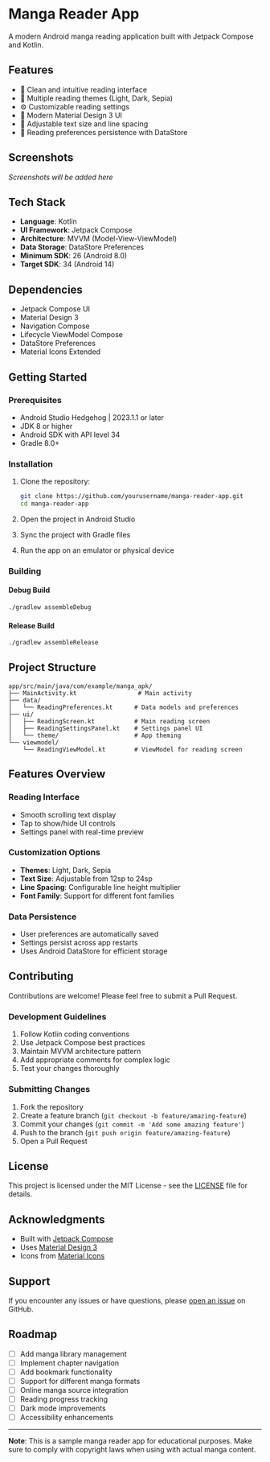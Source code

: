 # Manga Reader App

A modern Android manga reading application built with Jetpack Compose and Kotlin.

## Features

- 📖 Clean and intuitive reading interface
- 🎨 Multiple reading themes (Light, Dark, Sepia)
- ⚙️ Customizable reading settings
- 📱 Modern Material Design 3 UI
- 🔧 Adjustable text size and line spacing
- 💾 Reading preferences persistence with DataStore

## Screenshots

*Screenshots will be added here*

## Tech Stack

- **Language**: Kotlin
- **UI Framework**: Jetpack Compose
- **Architecture**: MVVM (Model-View-ViewModel)
- **Data Storage**: DataStore Preferences
- **Minimum SDK**: 26 (Android 8.0)
- **Target SDK**: 34 (Android 14)

## Dependencies

- Jetpack Compose UI
- Material Design 3
- Navigation Compose
- Lifecycle ViewModel Compose
- DataStore Preferences
- Material Icons Extended

## Getting Started

### Prerequisites

- Android Studio Hedgehog | 2023.1.1 or later
- JDK 8 or higher
- Android SDK with API level 34
- Gradle 8.0+

### Installation

1. Clone the repository:
   ```bash
   git clone https://github.com/yourusername/manga-reader-app.git
   cd manga-reader-app
   ```

2. Open the project in Android Studio

3. Sync the project with Gradle files

4. Run the app on an emulator or physical device

### Building

#### Debug Build
```bash
./gradlew assembleDebug
```

#### Release Build
```bash
./gradlew assembleRelease
```

## Project Structure

```
app/src/main/java/com/example/manga_apk/
├── MainActivity.kt                 # Main activity
├── data/
│   └── ReadingPreferences.kt      # Data models and preferences
├── ui/
│   ├── ReadingScreen.kt           # Main reading screen
│   ├── ReadingSettingsPanel.kt    # Settings panel UI
│   └── theme/                     # App theming
└── viewmodel/
    └── ReadingViewModel.kt        # ViewModel for reading screen
```

## Features Overview

### Reading Interface
- Smooth scrolling text display
- Tap to show/hide UI controls
- Settings panel with real-time preview

### Customization Options
- **Themes**: Light, Dark, Sepia
- **Text Size**: Adjustable from 12sp to 24sp
- **Line Spacing**: Configurable line height multiplier
- **Font Family**: Support for different font families

### Data Persistence
- User preferences are automatically saved
- Settings persist across app restarts
- Uses Android DataStore for efficient storage

## Contributing

Contributions are welcome! Please feel free to submit a Pull Request.

### Development Guidelines

1. Follow Kotlin coding conventions
2. Use Jetpack Compose best practices
3. Maintain MVVM architecture pattern
4. Add appropriate comments for complex logic
5. Test your changes thoroughly

### Submitting Changes

1. Fork the repository
2. Create a feature branch (`git checkout -b feature/amazing-feature`)
3. Commit your changes (`git commit -m 'Add some amazing feature'`)
4. Push to the branch (`git push origin feature/amazing-feature`)
5. Open a Pull Request

## License

This project is licensed under the MIT License - see the [LICENSE](LICENSE) file for details.

## Acknowledgments

- Built with [Jetpack Compose](https://developer.android.com/jetpack/compose)
- Uses [Material Design 3](https://m3.material.io/)
- Icons from [Material Icons](https://fonts.google.com/icons)

## Support

If you encounter any issues or have questions, please [open an issue](https://github.com/yourusername/manga-reader-app/issues) on GitHub.

## Roadmap

- [ ] Add manga library management
- [ ] Implement chapter navigation
- [ ] Add bookmark functionality
- [ ] Support for different manga formats
- [ ] Online manga source integration
- [ ] Reading progress tracking
- [ ] Dark mode improvements
- [ ] Accessibility enhancements

---

**Note**: This is a sample manga reader app for educational purposes. Make sure to comply with copyright laws when using with actual manga content.